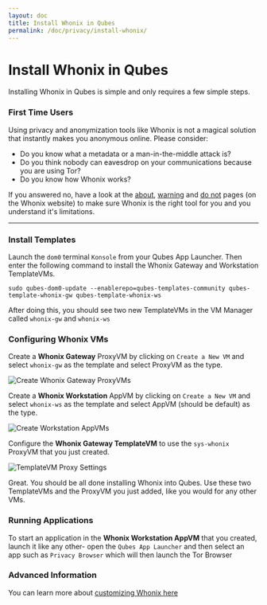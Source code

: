 ```yaml
---
layout: doc
title: Install Whonix in Qubes
permalink: /doc/privacy/install-whonix/
---
```



Install Whonix in Qubes
=======================

Installing Whonix in Qubes is simple and only requires a few simple steps.

### First Time Users

Using privacy and anonymization tools like Whonix is not a magical solution that instantly makes you anonymous online. Please consider:

* Do you know what a metadata or a man-in-the-middle attack is?
* Do you think nobody can eavesdrop on your communications because you are using Tor?
* Do you know how Whonix works?

If you answered no, have a look at the [about](https://www.whonix.org/wiki/About), [warning](https://www.whonix.org/wiki/Warning) and [do not](https://www.whonix.org/wiki/DoNot) pages (on the Whonix website) to make sure Whonix is the right tool for you and you understand  it's limitations.

---

### Install Templates

Launch the `dom0` terminal `Konsole` from your Qubes App Launcher. Then enter the following command to install the Whonix Gateway and Workstation TemplateVMs.

~~~
sudo qubes-dom0-update --enablerepo=qubes-templates-community qubes-template-whonix-gw qubes-template-whonix-ws
~~~

After doing this, you should see two new TemplateVMs in the VM Manager called `whonix-gw` and `whonix-ws`

### Configuring Whonix VMs

Create a **Whonix Gateway** ProxyVM by clicking on `Create a New VM` and select `whonix-gw` as the template and select ProxyVM as the type.

![Create Whonix Gateway ProxyVMs](/attachment/wiki/Whonix/Create_Qubes-Whonix-Gateway_ProxyVM.png)

Create a **Whonix Workstation** AppVM by clicking on `Create a New VM` and select `whonix-ws` as the template and select AppVM (should be default) as the type.

![Create Workstation AppVMs](/attachment/wiki/Whonix/Create_Qubes-Whonix-Workstation_AppVM.png)

Configure the **Whonix Gateway TemplateVM** to use the `sys-whonix` ProxyVM that you just created.

![TemplateVM Proxy Settings](/attachment/wiki/Whonix/Qubes-Whonix-Gateway_TemplateVM_Qubes_VM_Manager_Settings.png)

Great. You should be all done installing Whonix into Qubes. Use these two TemplateVMs and the ProxyVM you just added, like you would for any other VMs.

### Running Applications

To start an application in the **Whonix Workstation AppVM** that you created, launch it like any other- open the `Qubes App Launcher` and then select an app such as `Privacy Browser` which will then launch the Tor Browser


### Advanced Information

You can learn more about [customizing Whonix here](doc/privacy/customizing-whonix/)
